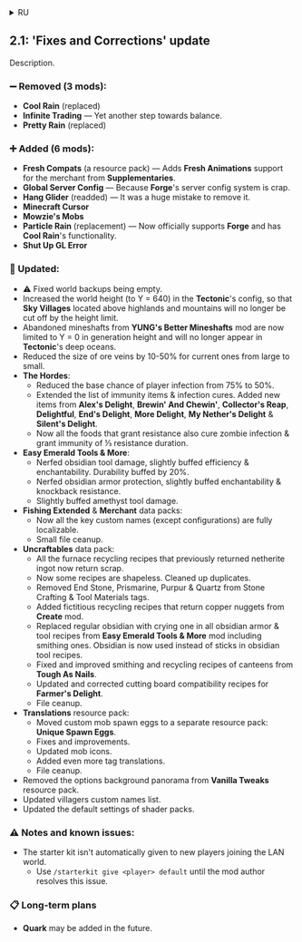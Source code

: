 <details>
<summary>RU</summary>

## 2.2: Обновление «Работа над ошибками»

Описание.

### ➖ Удалено (3 мода):

- **Cool Rain** (заменён)
- **Infinite Trading** — Ещё один шаг на пути к балансу.
- **Pretty Rain** (заменён)

### ➕ Добавлено (6 модов):

- **Fresh Compats** (набор ресурсов) — Поддержка **Fresh Animations** для торговца из **Supplementaries**.
- **Global Server Config** — Потому что система серверных конфигов **Forge** — просто мусор.
- **Hang Glider** (возвращён) — Было большой ошибкой удалять его.
- **Minecraft Cursor**
- **Mowzie's Mobs**
- **Particle Rain** (замена) — Теперь официально поддерживает **Forge** и имеет функционал **Cool Rain**.
- **Shut Up GL Error**

### 🔁 Обновлено:

- ⚠ Исправлена пустота резервных копий мира.
- Увеличена высота мира (до Y = 640) в конфиге **Tectonic**, так что **Небесные деревни**, расположенные над плато и высокогорьями больше не будут отсекаться лимитом высоты.
- Заброшенные шахты из мода **YUNG's Better Mineshafts** теперь ограничены Y = 0 по высоте генерации и больше не будут появляться в глубоких океанах **Tectonic**.
- Снижен размер рудных жил на 10-50% для текущих жил от больших до малых.
- **The Hordes**:
  - Базовый шанс инфицирования игрока снижен с 75% до 50%.
  - Расширен список предметов, дающих иммунитет и лечащих инфекцию. Добавлены новые предметы из **Alex's Delight**, **Brewin' And Chewin'**, **Collector's Reap**, **Delightful**, **End's Delight**, **More Delight**, **My Nether's Delight** и **Silent's Delight**.
  - Теперь вся еда, дающая сопротивление, также излечивает от зомби-инфекции и даёт иммунитет на ⅓ длительности сопротивления.
- **Easy Emerald Tools & More**:
  - Снижен урон обсидиановых инструментов, немного увеличена их эффективность и зачаровываемость. Прочность повышена на 20%.
  - Снижена защита обсидиановых доспехов, немного увеличена их зачаровываемость и сопротивление к отбрасыванию.
  - Немного увеличен урон аметистовых инструментов.
- Наборы данных **Fishing Extended** и **Merchant**:
  - Теперь все ключевые пользовательские имена (кроме конфигураций) полностью локализуемы.
  - Небольшая подчистка файлов.
- Набор данных **Uncraftables**:
  - Все рецепты переработки в печи, ранее возвращавшие незеритовый слиток, теперь возвращают лом.
  - Теперь некоторые рецепты бесформенные. Вновь подчищены дубликаты.
  - Эндерняк, призмарин, пурпур и кварц убраны из тегов каменных материалов для инструментов и создания.
  - Добавлены фиктивные рецепты переработки, возвращающие кусочки меди из мода **Create**.
  - Обычный обсидиан заменён на плачущий во всех рецептах обсидиановых доспехов и инструментов из мода **Easy Emerald Tools & More**, включая кузнечные. Вместо палок в рецептах обсидиановых инструментов теперь используется обсидиан.
  - Исправлены и улучшены кузнечные и рецепты переработки фляг из **Tough As Nails**.
  - Дополнены и исправлены рецепты совместимости резки на разделочной доске из **Farmer's Delight**.
  - Подчищены файлы.
- Набор ресурсов **Translations**:
  - Пользовательские яйца призыва мобов вынесены в отдельный набор ресурсов: **Unique Spawn Eggs**.
  - Исправления и улучшения.
  - Обновлены иконки мобов.
  - Добавлено ещё больше переводов тегов.
  - Подчищены файлы.
- Убрана панорама фона настроек из набора ресурсов **Vanilla Tweaks**.
- Обновлён список пользовательских имён крестьян.
- Обновлены базовые настройки наборов шейдеров.

### ⚠ Примечания и известные проблемы:

- Стартовый набор не выдаётся автоматически новым игрокам, присоединяющимся к локальному миру.
  - Используйте `/starterkit give <игрок> default`, пока автор мода не решит эту проблему.

### 📋 Долгосрочные планы

- В будущем может быть добавлен **Quark**.

</details>

## 2.1: 'Fixes and Corrections' update

Description.

### ➖ Removed (3 mods):

- **Cool Rain** (replaced)
- **Infinite Trading** — Yet another step towards balance.
- **Pretty Rain** (replaced)

### ➕ Added (6 mods):

- **Fresh Compats** (a resource pack) — Adds **Fresh Animations** support for the merchant from **Supplementaries**.
- **Global Server Config** — Because **Forge**'s server config system is crap.
- **Hang Glider** (readded) — It was a huge mistake to remove it.
- **Minecraft Cursor**
- **Mowzie's Mobs**
- **Particle Rain** (replacement) — Now officially supports **Forge** and has **Cool Rain**'s functionality.
- **Shut Up GL Error**

### 🔁 Updated:

- ⚠ Fixed world backups being empty.
- Increased the world height (to Y = 640) in the **Tectonic**'s config, so that **Sky Villages** located above highlands and mountains will no longer be cut off by the height limit.
- Abandoned mineshafts from **YUNG's Better Mineshafts** mod are now limited to Y = 0 in generation height and will no longer appear in **Tectonic**'s deep oceans.
- Reduced the size of ore veins by 10-50% for current ones from large to small.
- **The Hordes**:
  - Reduced the base chance of player infection from 75% to 50%.
  - Extended the list of immunity items & infection cures. Added new items from **Alex's Delight**, **Brewin' And Chewin'**, **Collector's Reap**, **Delightful**, **End's Delight**, **More Delight**, **My Nether's Delight** & **Silent's Delight**.
  - Now all the foods that grant resistance also cure zombie infection & grant immunity of ⅓ resistance duration.
- **Easy Emerald Tools & More**:
  - Nerfed obsidian tool damage, slightly buffed efficiency & enchantability. Durability buffed by 20%.
  - Nerfed obsidian armor protection, slightly buffed enchantability & knockback resistance.
  - Slightly buffed amethyst tool damage.
- **Fishing Extended** & **Merchant** data packs:
  - Now all the key custom names (except configurations) are fully localizable.
  - Small file ceanup.
- **Uncraftables** data pack:
  - All the furnace recycling recipes that previously returned netherite ingot now return scrap.
  - Now some recipes are shapeless. Cleaned up duplicates.
  - Removed End Stone, Prismarine, Purpur & Quartz from Stone Crafting & Tool Materials tags.
  - Added fictitious recycling recipes that return copper nuggets from **Create** mod.
  - Replaced regular obsidian with crying one in all obsidian armor & tool recipes from **Easy Emerald Tools & More** mod including smithing ones. Obsidian is now used instead of sticks in obsidian tool recipes.
  - Fixed and improved smithing and recycling recipes of canteens from **Tough As Nails**.
  - Updated and corrected cutting board compatibility recipes for **Farmer's Delight**.
  - File ceanup.
- **Translations** resource pack:
  - Moved custom mob spawn eggs to a separate resource pack: **Unique Spawn Eggs**.
  - Fixes and improvements.
  - Updated mob icons.
  - Added even more tag translations.
  - File ceanup.
- Removed the options background panorama from **Vanilla Tweaks** resource pack.
- Updated villagers custom names list.
- Updated the default settings of shader packs.

### ⚠ Notes and known issues:

- The starter kit isn't automatically given to new players joining the LAN world.
  - Use `/starterkit give <player> default` until the mod author resolves this issue.

### 📋 Long-term plans

- **Quark** may be added in the future.
